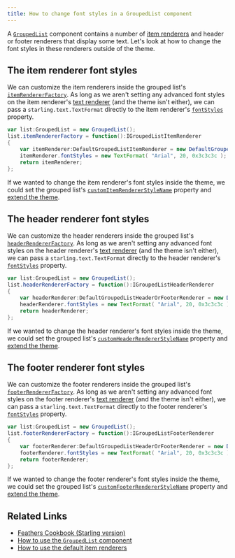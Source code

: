```yaml
---
title: How to change font styles in a GroupedList component
---
```


A [`GroupedList`](../grouped-list.html) component contains a number of [item renderers](../default-item-renderers.html) and header or footer renderers that display some text. Let's look at how to change the font styles in these renderers outside of the theme.

## The item renderer font styles

We can customize the item renderers inside the grouped list's [`itemRendererFactory`](/api-reference/feathers/controls/GroupedList.html#itemRendererFactory). As long as we aren't setting any advanced font styles on the item renderer's [text renderer](../text-renderers.html) (and the theme isn't either), we can pass a `starling.text.TextFormat` directly to the item renderer's [`fontStyles`](/api-reference/feathers/controls/Button.html#fontStyles) property.

```actionscript
var list:GroupedList = new GroupedList();
list.itemRendererFactory = function():IGroupedListItemRenderer
{
	var itemRenderer:DefaultGroupedListItemRenderer = new DefaultGroupedListItemRenderer();
	itemRenderer.fontStyles = new TextFormat( "Arial", 20, 0x3c3c3c );
	return itemRenderer;
};
```

If we wanted to change the item renderer's font styles inside the theme, we could set the grouped list's [`customItemRendererStyleName`](/api-reference/feathers/controls/GroupedList.html#customItemRendererStyleName) property and [extend the theme](../extending-themes.html).

## The header renderer font styles

We can customize the header renderers inside the grouped list's [`headerRendererFactory`](/api-reference/feathers/controls/GroupedList.html#headerRendererFactory). As long as we aren't setting any advanced font styles on the header renderer's [text renderer](../text-renderers.html) (and the theme isn't either), we can pass a `starling.text.TextFormat` directly to the header renderer's [`fontStyles`](/api-reference/feathers/controls/renderers/DefaultGroupedListHeaderOrFooterRenderer.html#fontStyles) property.

```actionscript
var list:GroupedList = new GroupedList();
list.headerRendererFactory = function():IGroupedListHeaderRenderer
{
	var headerRenderer:DefaultGroupedListHeaderOrFooterRenderer = new DefaultGroupedListHeaderOrFooterRenderer();
	headerRenderer.fontStyles = new TextFormat( "Arial", 20, 0x3c3c3c );
	return headerRenderer;
};
```

If we wanted to change the header renderer's font styles inside the theme, we could set the grouped list's [`customHeaderRendererStyleName`](/api-reference/feathers/controls/GroupedList.html#customHeaderRendererStyleName) property and [extend the theme](../extending-themes.html).

## The footer renderer font styles

We can customize the footer renderers inside the grouped list's [`footerRendererFactory`](/api-reference/feathers/controls/GroupedList.html#footerRendererFactory). As long as we aren't setting any advanced font styles on the footer renderer's [text renderer](../text-renderers.html) (and the theme isn't either), we can pass a `starling.text.TextFormat` directly to the footer renderer's [`fontStyles`](/api-reference/feathers/controls/renderers/DefaultGroupedListHeaderOrFooterRenderer.html#fontStyles) property.

```actionscript
var list:GroupedList = new GroupedList();
list.footerRendererFactory = function():IGroupedListFooterRenderer
{
	var footerRenderer:DefaultGroupedListHeaderOrFooterRenderer = new DefaultGroupedListHeaderOrFooterRenderer();
	footerRenderer.fontStyles = new TextFormat( "Arial", 20, 0x3c3c3c );
	return footerRenderer;
};
```

If we wanted to change the footer renderer's font styles inside the theme, we could set the grouped list's [`customFooterRendererStyleName`](/api-reference/feathers/controls/GroupedList.html#customFooterRendererStyleName) property and [extend the theme](../extending-themes.html).

## Related Links

- [Feathers Cookbook (Starling version)](./index.md)
- [How to use the `GroupedList` component](../grouped-list.html)
- [How to use the default item renderers](../default-item-renderers.html)
